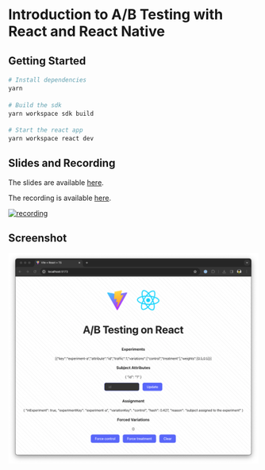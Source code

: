 # Introduction to A/B Testing with React and React Native

## Getting Started

```bash
# Install dependencies
yarn

# Build the sdk
yarn workspace sdk build

# Start the react app
yarn workspace react dev
```

## Slides and Recording

The slides are available [here](https://drive.google.com/file/d/1UUVPzLVdhA6ILo-FCixktiId50Z6CRNg/view?usp=sharing).

The recording is available [here](https://youtu.be/1XOntVkLejw).

[![recording](https://img.youtube.com/vi/1XOntVkLejw/hqdefault.jpg)](https://youtu.be/1XOntVkLejw)

## Screenshot

![screenshot](./screenshot.png)
